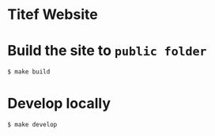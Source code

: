 Titef Website
===

# Build the site to `public folder`

```bash
$ make build
```

# Develop locally

```bash
$ make develop
```